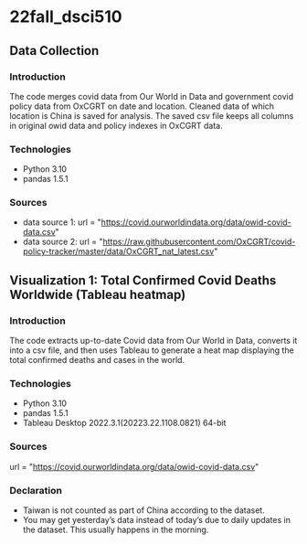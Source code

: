 # 22fall_dsci510
## Data Collection
### Introduction
The code merges covid data from Our World in Data and government covid policy data from OxCGRT on date and location. Cleaned data of which location is China is saved for analysis. The saved csv file keeps all columns in original owid data and policy indexes in OxCGRT data.
### Technologies
* Python 3.10
* pandas 1.5.1
### Sources
* data source 1: url = "https://covid.ourworldindata.org/data/owid-covid-data.csv" 
* data source 2: url = "https://raw.githubusercontent.com/OxCGRT/covid-policy-tracker/master/data/OxCGRT_nat_latest.csv"
## Visualization 1: Total Confirmed Covid Deaths Worldwide (Tableau heatmap)
### Introduction
The code extracts up-to-date Covid data from Our World in Data, converts it into a csv file, and then uses Tableau to generate a heat map displaying the total confirmed deaths and cases in the world.
### Technologies
* Python 3.10
* pandas 1.5.1
* Tableau Desktop 2022.3.1(20223.22.1108.0821) 64-bit
### Sources
url = "https://covid.ourworldindata.org/data/owid-covid-data.csv" 
### Declaration
* Taiwan is not counted as part of China according to the dataset.
* You may get yesterday’s data instead of today’s due to daily updates in the dataset. This usually happens in the morning.
